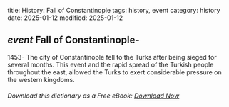 title: History: Fall of Constantinople
tags: history, event
category: history
date: 2025-01-12
modified: 2025-01-12

## _event_ Fall of Constantinople-
1453-
The city of Constantinople fell
 to the Turks after being sieged for several months. This event and
 the rapid spread of the Turkish people throughout the east, allowed
 the Turks to exert considerable pressure on the western kingdoms.


###### Download *this* dictionary as a Free eBook: [Download Now]({static}static/SerfHistoryDictionary.pdf)

